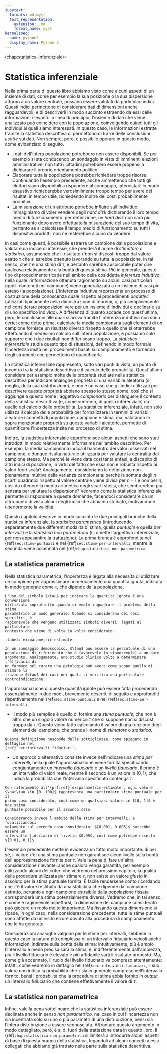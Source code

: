 ```yaml
---
jupytext:
  formats: md:myst
  text_representation:
    extension: .md
    format_name: myst
kernelspec:
  name: python3
  display_name: Python 3
---
```


(chap:statistica-inferenziale)=
# Statistica inferenziale

Nella prima parte di questo libro abbiamo visto come alcuni aspetti di un
insieme di dati, come per esempio la sua posizione o la sua dispersione
attorno a un valore centrale, possano essere valutati da particolari indici.
Questi indici permettono di considerare dati di dimensioni anche
ragguardevoli, e di descriverli in modo succinto estraendo da essi delle
informazioni rilevanti. In linea di principio, l'insieme di dati che viene
analizzato può coincidere con la popolazione, coinvolgendo quindi tutti gli
individui ai quali siamo interessati. In questo caso, le informazioni estratte
tramite la statistica descrittiva ci permettono di trarre delle conclusioni
_esatte_ sui dati. Non sempre, però, è possibile operare in questo modo, come
evidenziato di seguito.

- I dati dell'intera popolazione potrebbero non essere disponibili.
  Se per esempio si sta conducendo un sondaggio in vista di imminenti
  elezioni amministrative, non tutti i cittadini potrebbero essere propensi a
  dichiarare il proprio orientamento politico.
- Elaborare tutta la popolazione potrebbe richiedere troppe risorse.
  Continuando l'esempio precedente, anche ammettendo che tutti gli elettori
  siano disponibili a rispondere al sondaggio, intervistarli in modo esaustivo
  richiederebbe verosimilmente troppo tempo per avere dei risultati in tempo
  utile, richiedendo inoltre dei costi probabilmente proibitivi.
- La misurazione di un attributo potrebbe influire sull'individuo. Immaginiamo
  di voler vendere degli _hard disk_ dichiarando il loro tempo medio di
  funzionamento: per definizione, un _hard disk_ non sarà più funzionante
  dopo avere effettuato la misurazione del suo tempo di vita, pertanto se
  si calcolasse il tempo medio di funzionamento su tutti i dispositivi
  prodotti, non ne resterebbe alcuno da vendere.

In casi come questi, è possibile estrarre un campione dalla popolazione e
valutare un indice di interesse, che prenderà il nome di _stimatore_ o
_statistica_, assumendo che il risultato $\hat\tau$ non si discosti troppo
dal valore esatto $\tau$ che si sarebbe ottenuto lavorando su tutta la
popolazione. In tal senso, che $\hat\tau$ è una _stima_ di $\tau$, e pertanto
sarebbe auspicabile poter dire qualcosa relativamente alla bontà di questa
stima. Più in generale, questo tipo di procedimento ricade nell'ambito della
cosiddetta _inferenza induttiva_, nella quale l'informazione ottenuta
ragionando su alcuni casi particolari (quelli contenuti nel campione) viene
generalizzata a un insieme di casi più esteso (la popolazione). L'inferenza
induttiva rappresenta un processo di costruzione della conoscenza duale
rispetto ai procedimenti _deduttivi_ (utilizzati tipicamente nella
dimostrazione di teoremi, o, più semplicemente nel considerare proposizioni
vere per un insieme di individui e declinarle su di uno specifico individo).
A differenza di quanto accade con quest'ultima, però, le conclusioni alle
quali si arriva tramite l'inferenza induttiva non sono certe: come detto
prima, calcolare la media campionaria sugli elementi di un campione fornisce
un risultato diverso rispetto a quello che si otterrebbe effettuando il
medesimo calcolo sull'intera popolazione, e possiamo solo supporre che i due
risultati non differiscano troppo. La _statistica inferenziale_ studia questo
tipo di situazioni, definendo in modo formale l'incertezza insita nei
procedimenti basati su campionamento e fornendo degli strumenti che permettono
di quantificarla.

La statistica inferenziale rappresenta, sotto vari punti di vista, un punto di
incontro tra la statistica descrittiva e il calcolo delle probabilità.
Quest'ultimo considera per esempio molte delle proprietà studiate nella
statistica descrittiva per indicare analoghe proprietà di una variabile
aleatoria (o, meglio, della sua distribuzione), e non è un caso che gli indici
utilizzati per descrivere queste proprietà abbiano spesso lo stesso nome,
così che si aggiunge a questo nome l'aggettivo _campionario_ per distinguere
il contesto della statistica descrittiva (e, come vedremo, di quella
inferenziale) da quello del calcolo delle probabilità. La statistica
inferenziale, infatti, non solo utilizza il calcolo delle probabilità per
formalizzare in termini di variabili aleatorie i concetti di popolazione,
campione e stima, ma, valutando le sopra menzionate proprietà su queste
variabili aleatorie, permette di quantificare l'incertezza insita nel
processo di stima.

Inoltre, la statistica inferenziale approfondisce alcuni aspetti
che sono stati introdotti in modo relativamente informalme nell'ambito
descrittivo. Per esempio, la media campionaria indica il baricentro dei valori
osservati nel campione, e dunque risulta naturale utilizzarla per valutare la
centralità del campione stesso. Ma perché le viene data così tanta enfasi, a
discapito di altri indici di posizione, in virtù del fatto che essa non è
robusta rispetto ai valori fuori scala? Analogamente, consideriamo la
definizione non pienamente intuitiva della varianza campionaria: perché la
somma degli $n$ scarti quadratici rispetto al valore centrale viene divisa per
$n - 1$ e non per $n$, così da ottenere la media aritmetica degli scarti
stessi, che sembrerebbe più sensata per valutare la dispersione? Vedremo come
la statistica inferenziale permette di rispondere a queste domande, facendoci
considerare da un altro punto di vista alcuni degli indici che abbiamo
studiato, motivandone ulteriormente la validità.

Questo capitolo descrive in modo succinto le due principali branche della
statistica inferenziale, la _statistica parametrica_ (introducendo
separatamente due differenti modalità di stima, quella _puntuale_ e quella
_per intervalli_) e la _statistica non parametrica_ (si omette l'aggettivo
inferenziale, per non appesantire la trattazione). La prima branca è
approfondita nel {ref}`sec:stime-puntuali` e nel
{ref}`sec:stime-per-intervalli`, mentre la seconda viene accennata
nel {ref}`chap:statistica-non-parametrica`.


## La statistica parametrica

Nella statistica parametrica, l'incertezza è legata alla necessità di
utilizzare un campione per approssimare numericamente una quantità ignota,
indicata in modo generale come $\tau$, che dipende dalla popolazione.

```{margin}
L'uso del simbolo $\tau$ per indicare la quantità ignota è una convenzione
utilizzata soprattutto quando si vuole inquadrare il problema della stima
parametrica in modo generale. Quando si considerano dei casi specifici, è
ragionevole che vengano utilizzati simboli diversi, legati al particolare
contesto che viene di volta in volta considerato.
```
```{prf:example}
:label: ex:parametric-estimate

In un sondaggio demoscopico, $\tau$ può essere la percntuale di una
popolazione di riferimento che è favorevole (o sfavorevole) a un dato
argomento. Analogamente, uno studio clinico volto a determinare l'efficacia di
un farmaco nel curare una patologia può avere come scopo quello di stimare la
frazione $\tau$ dei casi nei quali si verifica una particolare
controindicazione.
```

L'approssimazione di queste quantità ignote può essere fatta procedendo
essenzialmente in due modi, brevemente descritti di seguito e approfonditi
rispettivamente nel {ref}`sec:stime-puntuali` e nel
{ref}`sec:stime-per-intervalli`.

- Il modo più semplice è  quello di fornire una _stima puntuale_, che non è
  altro che un singolo valore numerico $\hat\tau$ che si suppone non si
  discosti troppo da $\tau$. Questo viene fatto calcolando il valore di una
  funzione degli elementi del campione, che prende il nome di _stimatore_ o
  _statistica_.
```{margin}
Questa definizione nasconde delle sottigliezze, come spiegato in dettaglio nel
{ref}`sec:intervalli-fiduciari`.
```
- Un approccio alternativo consiste invece nell'indicare una
  _stima per intervalli_, nella quale l'approssimazione viene fornita
  specificando congiuntamente un _intervallo fiduciario_ e un
  _livello fiduciario_. Il primo è un intervallo di valori reale, mentre il
  secondo è un valore in $(0, 1)$, che indica la probabilità che l'intervallo
  specificato contenga $\tau$.

```{prf:example}
Con riferimento all'{prf:ref}`ex:parametric-estimate`, ogni valore
$\hat\tau \in [0..100]$ rappresenta una particolare stima puntuale per il
primo caso considerato, così come un qualsiasi valore in $[0, 1]$ è una stima
puntuale possibile per il secondo caso.

Considerando invece l'ambito della stima per intervalli, e focalizzandoci
solamente sul secondo caso considerato, $[0.001, 0.005]$ potrebbe essere un
intervallo fiduciario di livello $0.95$, così come potrebbe esserlo
$[0.01, 0.1]$.
```

L'esempio precedente mette in evidenza un fatto molto importante: di per sé,
il valore $\hat\tau$ di una stima puntuale non garantisce alcun livello sulla
bontà dell'approssimazione fornita per $\tau$. Vale la pena di fare un'altra
considerazione rilevante: anche qualora venga garantita, per esempio
utilizzando alcuni dei criteri che vedremo nel prossimo capitolo, la qualità
della procedura utilizzata per stimare $\tau$, non esiste un valore _giusto_
in assoluto per la stima puntuale fornita. È facile rendersene conto
ricordando che $\hat\tau$ è il valore restituito da una statistica che dipende
dal campione estratto, pertanto a ogni campione estraibile dalla popolazione
fissata corrisponderà una stima potenzialmente diversa. Vedremo che, in tal
senso, e come è ragionevole aspettarsi, la dimensione del campione considerato
può giocare un ruolo molto importante. Ma fissando questa dimensione si
ricade, in ogni caso, nella considerazione precedente: tutte le stime puntuali
sono affette da un insito errore dovuto alla procedura di campionamento che
le ha generate.

Considerazioni analoghe valgono per le stime per intervalli, sebbene in
questo caso la natura più complessa di un intervallo fiduciario veicoli anche
informazioni indirette sulla bontà della stima: intuitivamente, più è ampio
l'intervallo e meno precisa sarà la stima, e, indifferentemente dall'ampiezza,
più il livello fiduciario è elevato e più affidabile sarà il risultato
proposto. Ma, come già accennato, il ruolo del livello fiduciario va compreso
attentamente: infatti, come vedremo in dettaglio nel
{ref}`sec:intervalli-fiduciari`, il suo valore non indica
la probabilità che $\tau$ sia in generale compreso nell'intervallo fornito,
bensì l probabilità che la procedura di stima abbia fornito in _output_ un
intervallo fiduciario che contiene effettivamente il valore di $\tau$.


## La statistica non parametrica

Infine, vale la pena sottolineare che la statistica inferenziale
può essere declinata anche in senso _non parametrico_, nel caso in cui
l'incertezza non sia incentrata solo su uno o più parametri di una
distribuzione, bensì sia l'intera distribuzione a essere sconosciuta.
Affrontare questo argomento in modo dettagliato, però, è al di fuori della
trattazione data in questo libro. Il
{ref}`chap:statistica-non-parametrica` si limiterà a
introdurre alcuni aspetti di base di questa branca della statistica, legandoli
ad alcuni concetti a essi collegati che abbiamo già trattato nella parte sulla
statistica descrittiva.